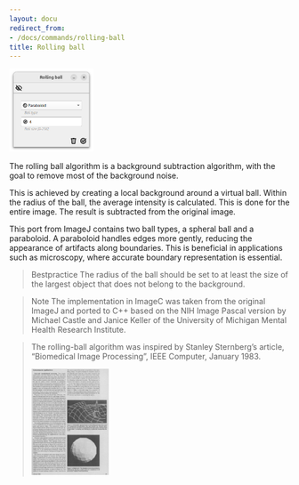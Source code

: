 ```yaml
---
layout: docu
redirect_from:
- /docs/commands/rolling-ball
title: Rolling ball
---
```


<a href="/images/commands/rolling-ball-screenshot.png" data-lightbox="image"><img src="/images/commands/rolling-ball-screenshot.png" style="width: 30%" alt="Loading ..."/></a>

The rolling ball algorithm is a background subtraction algorithm, with the goal to remove most of the background noise.

This is achieved by creating a local background around a virtual ball.
Within the radius of the ball, the average intensity is calculated.
This is done for the entire image.
The result is subtracted from the original image.  

This port from ImageJ contains two ball types, a spheral ball and a paraboloid.
A paraboloid handles edges more gently, reducing the appearance of artifacts along boundaries. 
This is beneficial in applications such as microscopy, where accurate boundary representation is essential.

> Bestpractice The radius of the ball should be set to at least the size of the largest object that does not belong to the background.


> Note The implementation in ImageC was taken from the original ImageJ and ported to C++ based on the NIH Image Pascal version by Michael Castle and Janice Keller of the University of Michigan Mental Health Research Institute.






> The rolling-ball algorithm was inspired by Stanley Sternberg’s article, “Biomedical Image Processing”, IEEE Computer, January 1983.
>
> <a href="/images/commands/rolling-ball-reseacrh-gate.jpeg" data-lightbox="image"><img src="/images/commands/rolling-ball-reseacrh-gate.jpeg" style="width: 30%" alt="Loading ..."/></a>
